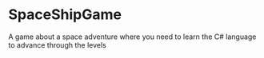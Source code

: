 # SpaceShipGame
A game about a space adventure where you need to learn the C# language to advance through the levels
